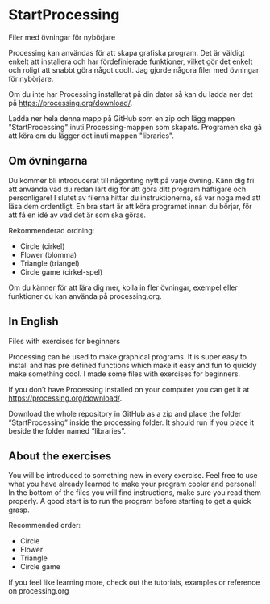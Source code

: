 # StartProcessing

Filer med övningar för nybörjare



Processing kan användas för att skapa grafiska program. Det är väldigt enkelt att installera och har fördefinierade funktioner, vilket gör det enkelt och roligt att snabbt göra något coolt. Jag gjorde någora filer med övningar för nybörjare.

Om du inte har Processing installerat på din dator så kan du ladda ner det på https://processing.org/download/.

Ladda ner hela denna mapp på GitHub som en zip och lägg mappen "StartProcessing" inuti Processing-mappen som skapats. Programen ska gå att köra om du lägger det inuti mappen "libraries".


Om övningarna
------------------------
Du kommer bli introducerat till någonting nytt på varje övning. Känn dig fri att använda vad du redan lärt dig för att göra ditt program häftigare och personligare! I slutet av filerna hittar du instruktionerna, så var noga med att läsa dem ordentligt. En bra start är att köra programet innan du börjar, för att få en idé av vad det är som ska göras.

Rekommenderad ordning:
 * Circle (cirkel)
 * Flower (blomma)
 * Triangle (triangel)
 * Circle game (cirkel-spel)

 Om du känner för att lära dig mer, kolla in fler övningar, exempel eller funktioner du kan använda på processing.org.



## In English

Files with exercises for beginners


Processing can be used to make graphical programs. It is super easy to install and has pre defined functions which make it easy and fun to quickly make something cool. I made some files with exercises for beginners.

If you don’t have Processing installed on your computer you can get it at https://processing.org/download/.

Download the whole repository in GitHub as a zip and place the folder “StartProcessing” inside the processing folder. It should run if you place it beside the folder named “libraries”.


About the exercises
----------------------------
You will be introduced to something new in every exercise. Feel free to use what you have already learned to make your program cooler and personal! In the bottom of the files you will find instructions, make sure you read them properly. A good start is to run the program before starting to get a quick grasp.

Recommended order:
 * Circle
 * Flower
 * Triangle
 * Circle game


If you feel like learning more, check out the tutorials, examples or reference on processing.org

